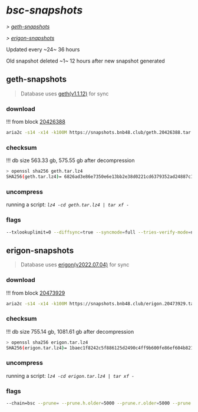 # *bsc-snapshots*


*\> [geth-snapshots](#geth-snapshots)*

*\> [erigon-snapshots](#erigon-snapshots)*

Updated every ~24~ 36 hours

Old snapshot deleted ~1~ 12 hours after new snapshot generated

## geth-snapshots


> Database uses [geth(v1.1.12)](https://github.com/bnb-chain/bsc/releases/tag/v1.1.12) for sync


### download

<!-- begin_geth -->

!!! from block [20426388](https://bscscan.com/block/20426388)
```bash
aria2c -s14 -x14 -k100M https://snapshots.bnb48.club/geth.20426388.tar.lz4 -o geth.tar.lz4
```


### checksum


!!! db size 563.33 gb, 575.55 gb after decompression
```bash
> openssl sha256 geth.tar.lz4
SHA256(geth.tar.lz4)= 6826ad3e86e7350e6e13bb2e38d0221cd6379352ad24887c18c8d0c8325eea6b
```

<!-- end_geth -->

### uncompress


running a script: _`lz4 -cd geth.tar.lz4 | tar xf -`_


### flags


```bash
--txlookuplimit=0 --diffsync=true --syncmode=full --tries-verify-mode=none --pruneancient=true --diffblock=5000
```


## erigon-snapshots


> Database uses [erigon(v2022.07.04)](https://github.com/ledgerwatch/erigon/releases/tag/v2022.07.04) for sync


### download

<!-- begin_erigon -->

!!! from block [20473929](https://bscscan.com/block/20473929)
```bash
aria2c -s14 -x14 -k100M https://snapshots.bnb48.club/erigon.20473929.tar.lz4 -o erigon.tar.lz4
```


### checksum


!!! db size 755.14 gb, 1081.61 gb after decompression
```bash
> openssl sha256 erigon.tar.lz4
SHA256(erigon.tar.lz4)= 1baec1f8242c5f886125d2490c4ff9b600fe86ef604b821de7611d4b0d1d82ce
```

<!-- end_erigon -->

### uncompress


running a script: _`lz4 -cd erigon.tar.lz4 | tar xf -`_


### flags


```bash
--chain=bsc --prune= --prune.h.older=5000 --prune.r.older=5000 --prune.t.older=5000 --prune.c.older=5000 --db.pagesize=16k
```
